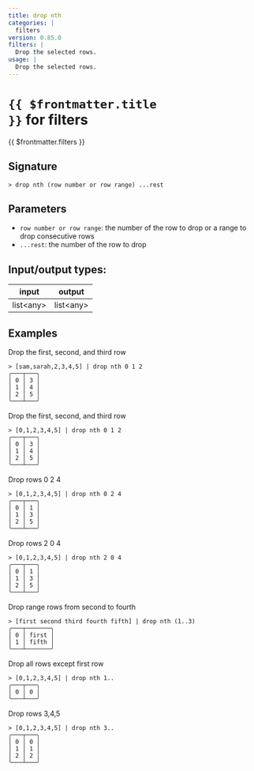```yaml
---
title: drop nth
categories: |
  filters
version: 0.85.0
filters: |
  Drop the selected rows.
usage: |
  Drop the selected rows.
---
```

<!-- This file is automatically generated. Please edit the command in https://github.com/nushell/nushell instead. -->

# <code>{{ $frontmatter.title }}</code> for filters

<div class='command-title'>{{ $frontmatter.filters }}</div>

## Signature

```> drop nth (row number or row range) ...rest```

## Parameters

 -  `row number or row range`: the number of the row to drop or a range to drop consecutive rows
 -  `...rest`: the number of the row to drop


## Input/output types:

| input     | output    |
| --------- | --------- |
| list\<any\> | list\<any\> |

## Examples

Drop the first, second, and third row
```shell
> [sam,sarah,2,3,4,5] | drop nth 0 1 2
╭───┬───╮
│ 0 │ 3 │
│ 1 │ 4 │
│ 2 │ 5 │
╰───┴───╯

```

Drop the first, second, and third row
```shell
> [0,1,2,3,4,5] | drop nth 0 1 2
╭───┬───╮
│ 0 │ 3 │
│ 1 │ 4 │
│ 2 │ 5 │
╰───┴───╯

```

Drop rows 0 2 4
```shell
> [0,1,2,3,4,5] | drop nth 0 2 4
╭───┬───╮
│ 0 │ 1 │
│ 1 │ 3 │
│ 2 │ 5 │
╰───┴───╯

```

Drop rows 2 0 4
```shell
> [0,1,2,3,4,5] | drop nth 2 0 4
╭───┬───╮
│ 0 │ 1 │
│ 1 │ 3 │
│ 2 │ 5 │
╰───┴───╯

```

Drop range rows from second to fourth
```shell
> [first second third fourth fifth] | drop nth (1..3)
╭───┬───────╮
│ 0 │ first │
│ 1 │ fifth │
╰───┴───────╯

```

Drop all rows except first row
```shell
> [0,1,2,3,4,5] | drop nth 1..
╭───┬───╮
│ 0 │ 0 │
╰───┴───╯

```

Drop rows 3,4,5
```shell
> [0,1,2,3,4,5] | drop nth 3..
╭───┬───╮
│ 0 │ 0 │
│ 1 │ 1 │
│ 2 │ 2 │
╰───┴───╯

```
